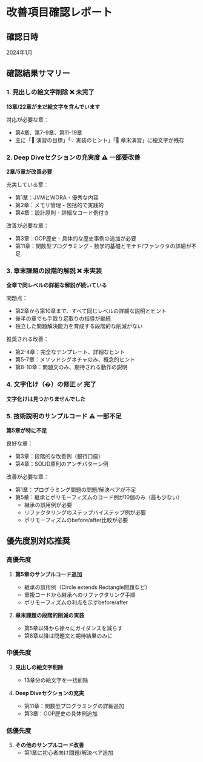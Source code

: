 # 改善項目確認レポート

## 確認日時
2024年1月

## 確認結果サマリー

### 1. 見出しの絵文字削除 ❌ 未完了
**13章/22章がまだ絵文字を含んでいます**

対応が必要な章：
- 第4章、第7-9章、第11-19章
- 主に「🎯 演習の目標」「💡 実装のヒント」「📝 章末演習」に絵文字が残存

### 2. Deep Diveセクションの充実度 ⚠️ 一部要改善
**2章/5章が改善必要**

充実している章：
- 第1章：JVMとWORA - 優秀な内容
- 第2章：メモリ管理 - 包括的で実践的
- 第4章：設計原則 - 詳細なコード例付き

改善が必要な章：
- 第3章：OOP歴史 - 具体的な歴史事例の追加が必要
- 第11章：関数型プログラミング - 数学的基礎とモナド/ファンクタの詳細が不足

### 3. 章末課題の段階的解説 ❌ 未実装
**全章で同レベルの詳細な解説が続いている**

問題点：
- 第2章から第10章まで、すべて同じレベルの詳細な説明とヒント
- 後半の章でも手取り足取りの指導が継続
- 独立した問題解決能力を育成する段階的な削減がない

推奨される改善：
- 第2-4章：完全なテンプレート、詳細なヒント
- 第5-7章：メソッドシグネチャのみ、概念的ヒント
- 第8-10章：問題文のみ、期待される動作の説明

### 4. 文字化け（�）の修正 ✅ 完了
**文字化けは見つかりませんでした**

### 5. 技術説明のサンプルコード ⚠️ 一部不足
**第5章が特に不足**

良好な章：
- 第3章：段階的な改善例（銀行口座）
- 第4章：SOLID原則のアンチパターン例

改善が必要な章：
- 第1章：プログラミング問題の問題/解決ペアが不足
- 第5章：継承とポリモーフィズムのコード例が10個のみ（最も少ない）
  - 継承の誤用例が必要
  - リファクタリングのステップバイステップ例が必要
  - ポリモーフィズムのbefore/after比較が必要

## 優先度別対応推奨

### 高優先度
1. **第5章のサンプルコード追加**
   - 継承の誤用例（Circle extends Rectangle問題など）
   - 重複コードから継承へのリファクタリング手順
   - ポリモーフィズムの利点を示すbefore/after

2. **章末課題の段階的削減の実装**
   - 第5章以降から徐々にガイダンスを減らす
   - 第8章以降は問題文と期待結果のみに

### 中優先度
3. **見出しの絵文字削除**
   - 13章分の絵文字を一括削除

4. **Deep Diveセクションの充実**
   - 第11章：関数型プログラミングの詳細追加
   - 第3章：OOP歴史の具体例追加

### 低優先度
5. **その他のサンプルコード改善**
   - 第1章に初心者向け問題/解決ペア追加